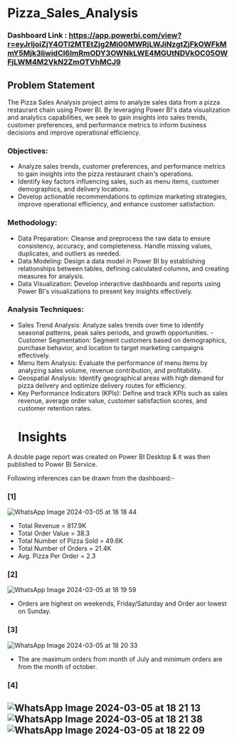 # Pizza_Sales_Analysis
### Dashboard Link : https://app.powerbi.com/view?r=eyJrIjoiZjY4OTI2MTEtZjg2Mi00MWRjLWJiNzgtZjFkOWFkMmY5Mjk3IiwidCI6ImRmODY3OWNkLWE4MGUtNDVkOC05OWFjLWM4M2VkN2ZmOTVhMCJ9

## Problem Statement



The Pizza Sales Analysis project aims to analyze sales data from a pizza restaurant chain using Power BI. By leveraging Power BI's data visualization and analytics capabilities, we seek to gain insights into sales trends, customer preferences, and performance metrics to inform business decisions and improve operational efficiency.


### Objectives:
- Analyze sales trends, customer preferences, and performance metrics to gain insights into the pizza restaurant chain's operations.
- Identify key factors influencing sales, such as menu items, customer demographics, and delivery locations.
- Develop actionable recommendations to optimize marketing strategies, improve operational efficiency, and enhance customer satisfaction.


###  Methodology:
- Data Preparation: Cleanse and preprocess the raw data to ensure consistency, accuracy, and completeness. Handle missing values, duplicates, and outliers as needed.
- Data Modeling: Design a data model in Power BI by establishing relationships between tables, defining calculated columns, and creating measures for analysis.
- Data Visualization: Develop interactive dashboards and reports using Power BI's visualizations to present key insights effectively.

###  Analysis Techniques:
-    Sales Trend Analysis: Analyze sales trends over time to identify seasonal patterns, peak sales periods, and growth opportunities.  - Customer Segmentation: Segment customers based on demographics, purchase behavior, and location to target marketing campaigns effectively.
- Menu Item Analysis: Evaluate the performance of menu items by analyzing sales volume, revenue contribution, and profitability.
- Geospatial Analysis: Identify geographical areas with high demand for pizza delivery and optimize delivery routes for efficiency.
- Key Performance Indicators (KPIs): Define and track KPIs such as sales revenue, average order value, customer satisfaction scores, and customer retention rates.
  # Insights

A double page report was created on Power BI Desktop & it was then published to Power BI Service.

Following inferences can be drawn from the dashboard:-

### [1] 
![WhatsApp Image 2024-03-05 at 18 18 44](https://github.com/arif246/Pizza_Sales_Analysis/assets/71145958/91eb56c2-d000-4682-82ad-c75bfed43325)
- Total Revenue = 817.9K
- Total Order Value = 38.3
- Total Number of Pizza Sold = 49.6K
- Total Number of Orders = 21.4K
- Avg. Pizza Per Order = 2.3
 ### [2]
 ![WhatsApp Image 2024-03-05 at 18 19 59](https://github.com/arif246/Pizza_Sales_Analysis/assets/71145958/a54eb857-4295-4a2e-b858-0c17f12bdf1f)
 - Orders are highest on weekends, Friday/Saturday and Order aor lowest on Sunday.

### [3]
 ![WhatsApp Image 2024-03-05 at 18 20 33](https://github.com/arif246/Pizza_Sales_Analysis/assets/71145958/e3be1829-dff9-493d-99c9-75867715efee)
 - The are maximum orders from month of July and minimum orders are from the month of october.

### [4]
![WhatsApp Image 2024-03-05 at 18 21 13](https://github.com/arif246/Pizza_Sales_Analysis/assets/71145958/8a12d938-d4b6-47a6-86db-8c57749efe88)
![WhatsApp Image 2024-03-05 at 18 21 38](https://github.com/arif246/Pizza_Sales_Analysis/assets/71145958/7625ef70-a120-4252-9893-3d657a3d328f)![WhatsApp Image 2024-03-05 at 18 22 09](https://github.com/arif246/Pizza_Sales_Analysis/assets/71145958/95526100-5896-4328-a95a-dfc253fde21f)
- 
  


